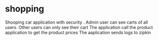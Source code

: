 # shopping
Shooping car application with security .
Admin user can see carts of all users.
Other users can only see their cart
The application call the product application to get the product prices
The aaplication sends logs to zipkin
